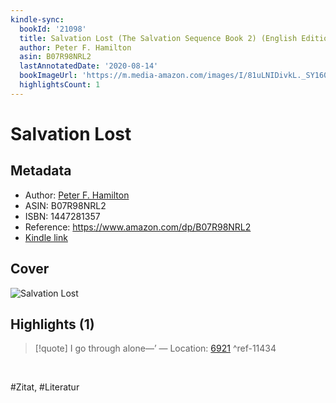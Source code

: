 ```yaml
---
kindle-sync:
  bookId: '21098'
  title: Salvation Lost (The Salvation Sequence Book 2) (English Edition)
  author: Peter F. Hamilton
  asin: B07R98NRL2
  lastAnnotatedDate: '2020-08-14'
  bookImageUrl: 'https://m.media-amazon.com/images/I/81uLNIDivkL._SY160.jpg'
  highlightsCount: 1
---
```

# Salvation Lost
## Metadata
* Author: [Peter F. Hamilton](<https://www.goodreads.com/search?q=Peter F. Hamilton>)
* ASIN: B07R98NRL2
* ISBN: 1447281357
* Reference: https://www.amazon.com/dp/B07R98NRL2
* [Kindle link](kindle://book?action=open&asin=B07R98NRL2)

## Cover
![Salvation Lost](https://m.media-amazon.com/images/I/81uLNIDivkL._SY160.jpg)

## Highlights (1)

> [!quote]
> I go through alone—’ — Location: [6921](kindle://book?action=open&asin=B07R98NRL2&location=6921) ^ref-11434

<br>

#Zitat, #Literatur

